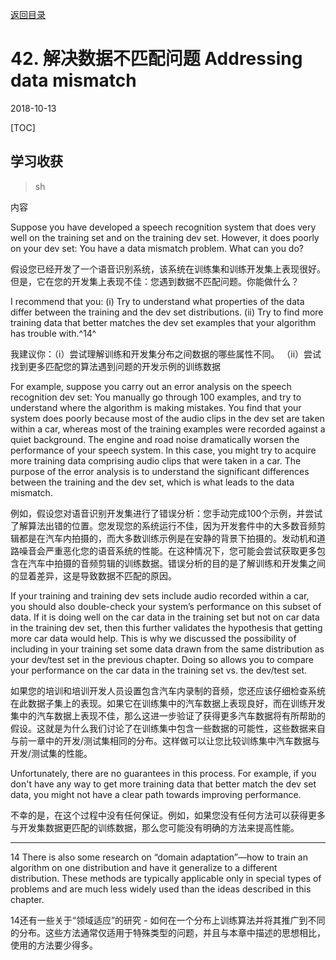 [返回目录](../MLY_index.html)

# 42. 解决数据不匹配问题 Addressing data mismatch

2018-10-13

[TOC]

## 学习收获

> sh

内容

Suppose you have developed a speech recognition system that does very well on the training set and on the training dev set. However, it does poorly on your dev set: You have a data mismatch problem. What can you do?

假设您已经开发了一个语音识别系统，该系统在训练集和训练开发集上表现很好。但是，它在您的开发集上表现不佳：您遇到数据不匹配问题。你能做什么？

I recommend that you: (i) Try to understand what properties of the data differ between the training and the dev set distributions. (ii) Try to find more training data that better matches the dev set examples that your algorithm has trouble with.^14^

我建议你：（i）尝试理解训练和开发集分布之间数据的哪些属性不同。 （ii）尝试找到更多匹配您的算法遇到问题的开发示例的训练数据

For example, suppose you carry out an error analysis on the speech recognition dev set: You manually go through 100 examples, and try to understand where the algorithm is making mistakes. You find that your system does poorly because most of the audio clips in the dev set are taken within a car, whereas most of the training examples were recorded against a quiet background. The engine and road noise dramatically worsen the performance of your speech system. In this case, you might try to acquire more training data comprising audio clips that were taken in a car. The purpose of the error analysis is to understand the significant differences between the training and the dev set, which is what leads to the data mismatch.

例如，假设您对语音识别开发集进行了错误分析：您手动完成100个示例，并尝试了解算法出错的位置。您发现您的系统运行不佳，因为开发套件中的大多数音频剪辑都是在汽车内拍摄的，而大多数训练示例是在安静的背景下拍摄的。发动机和道路噪音会严重恶化您的语音系统的性能。在这种情况下，您可能会尝试获取更多包含在汽车中拍摄的音频剪辑的训练数据。错误分析的目的是了解训练和开发集之间的显着差异，这是导致数据不匹配的原因。

If your training and training dev sets include audio recorded within a car, you should also double-check your system’s performance on this subset of data. If it is doing well on the car data in the training set but not on car data in the training dev set, then this further validates the hypothesis that getting more car data would help. This is why we discussed the possibility of including in your training set some data drawn from the same distribution as your dev/test set in the previous chapter. Doing so allows you to compare your performance on the car data in the training set vs. the dev/test set.

如果您的培训和培训开发人员设置包含汽车内录制的音频，您还应该仔细检查系统在此数据子集上的表现。如果它在训练集中的汽车数据上表现良好，而在训练开发集中的汽车数据上表现不佳，那么这进一步验证了获得更多汽车数据将有所帮助的假设。这就是为什么我们讨论了在训练集中包含一些数据的可能性，这些数据来自与前一章中的开发/测试集相同的分布。这样做可以让您比较训练集中汽车数据与开发/测试集的性能。

Unfortunately, there are no guarantees in this process. For example, if you don't have any way to get more training data that better match the dev set data, you might not have a clear path towards improving performance.

不幸的是，在这个过程中没有任何保证。例如，如果您没有任何方法可以获得更多与开发集数据更匹配的训练数据，那么您可能没有明确的方法来提高性能。

 

---

14 There is also some research on “domain adaptation”—how to train an algorithm on one distribution and have it generalize to a different distribution. These methods are typically applicable only in special types of problems and are much less widely used than the ideas described in this chapter.

14还有一些关于“领域适应”的研究 - 如何在一个分布上训练算法并将其推广到不同的分布。这些方法通常仅适用于特殊类型的问题，并且与本章中描述的思想相比，使用的方法要少得多。
